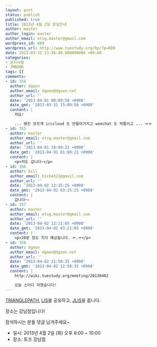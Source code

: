 ```yaml
---
layout: post
status: publish
published: true
title: 2013년 4월 2일 모임안내
author: master
author_login: master
author_email: etsg.master@gmail.com
wordpress_id: 689
wordpress_url: http://www.tuestudy.org/bp/?p=689
date: 2013-03-31 23:36:48.000000000 +09:00
categories:
- 공지사항
- JMBOOK
tags: []
comments:
- id: 354
  author: dgoon
  author_email: dgoon@dgoon.net
  author_url: ''
  date: '2013-04-01 00:09:58 +0900'
  date_gmt: '2013-03-31 15:09:58 +0900'
  content: |
    저요!

    ... 왠진 모르게 irccloud 도 안들어가지고 weechat 도 먹통이고 ... ㅠㅠ
- id: 355
  author: master
  author_email: etsg.master@gmail.com
  author_url: ''
  date: '2013-04-01 10:09:22 +0900'
  date_gmt: '2013-04-01 01:09:22 +0900'
  content: |
    <p>저도 갑니다~</p>
- id: 356
  author: bill
  author_email: hick4321@gmail.com
  author_url: ''
  date: '2013-04-02 12:15:25 +0900'
  date_gmt: '2013-04-02 03:15:25 +0900'
  content: |
    갑니다~~
- id: 357
  author: master
  author_email: etsg.master@gmail.com
  author_url: ''
  date: '2013-04-02 12:21:05 +0900'
  date_gmt: '2013-04-02 03:21:05 +0900'
  content: |
    <p>20분 정도 지각 예상됩니다. ㅠ.ㅠ</p>
- id: 358
  author: dgoon
  author_email: dgoon@dgoon.net
  author_url: ''
  date: '2013-04-02 21:58:35 +0900'
  date_gmt: '2013-04-02 12:58:35 +0900'
  content: |
    http://wiki.tuestudy.org/meeting/20130402

    오늘 스터디 마쳤습니다!
---
```

<p><a href="http://www.algospot.com/judge/problem/read/TRIANGLEPATH">TRIANGLEPATH</a>, <a href="http://www.algospot.com/judge/problem/read/LIS">LIS</a>를 공유하고, <a href="http://www.algospot.com/judge/problem/read/JLIS">JLIS</a>을 풉니다.</p>

<p>장소는 강남점입니다!</p>

<p>참석하시는 분들 댓글 남겨주세요~</p>

<ul>
<li>일시: 2013년 4월 2일 (화) 오후 8:00 ~ 10:00</li>
<li>장소: 토즈 강남점</li>
</ul>
